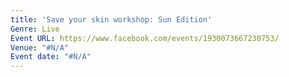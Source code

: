 ```yaml
---
title: 'Save your skin workshop: Sun Edition'
Genre: Live
Event URL: https://www.facebook.com/events/1930073667230753/
Venue: "#N/A"
Event date: "#N/A"
---
```


